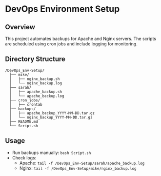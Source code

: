 # DevOps Environment Setup

## Overview
This project automates backups for Apache and Nginx servers. The scripts are scheduled using cron jobs and include logging for monitoring.

## Directory Structure
```
/DevOps_Env-Setup/
  ├── mike/
  │   ├── nginx_backup.sh
  │   └── nginx_backup.log
  ├── sarah/
  │   ├── apache_backup.sh
  │   └── apache_backup.log
  ├── cron_jobs/
  │   ├── crontab
  ├── backups/
  │   ├── apache_backup_YYYY-MM-DD.tar.gz
  │   └── nginx_backup_YYYY-MM-DD.tar.gz
  ├── README.md
  └── Script.sh
```

## Usage
- Run backups manually: `bash Script.sh`
- Check logs:
  - Apache: `tail -f /DevOps_Env-Setup/sarah/apache_backup.log`
  - Nginx: `tail -f /DevOps_Env-Setup/mike/nginx_backup.log`
